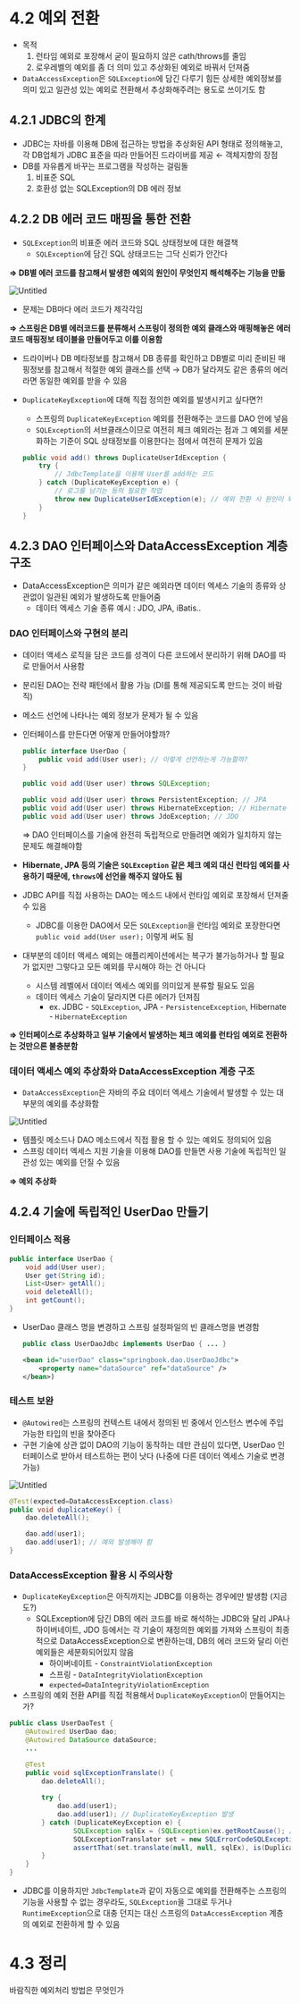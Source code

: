 # 4.2 예외 전환

- 목적
    1. 런타임 예외로 포장해서 굳이 필요하지 않은 cath/throws를 줄임
    2. 로우레벨의 예외를 좀 더 의미 있고 추상화된 예외로 바꿔서 던져줌
- `DataAccessException`은 `SQLException`에 담긴 다루기 힘든 상세한 예외정보를 의미 있고 일관성 있는 예외로 전환해서 추상화해주려는 용도로 쓰이기도 함

## 4.2.1 JDBC의 한계

- JDBC는 자바를 이용해 DB에 접근하는 방법을 추상화된 API 형태로 정의해놓고, 각 DB업체가 JDBC 표준을 따라 만들어진 드라이버를 제공 ← 객체지향의 장점
- DB를 자유롭게 바꾸는 프로그램을 작성하는 걸림돌
    1. 비표준 SQL
    2. 호환성 없는 SQLException의 DB 에러 정보

## 4.2.2 DB 에러 코드 매핑을 통한 전환

- `SQLException`의 비표준 에러 코드와 SQL 상태정보에 대한 해결책
    - `SQLException`에 담긴 SQL 상태코드는 그닥 신뢰가 안간다

**⇒ DB별 에러 코드를 참고해서 발생한 예외의 원인이 무엇인지 해석해주는 기능을 만듦**

![Untitled](../img/Chap4/Untitled%201.png)

- 문제는 DB마다 에러 코드가 제각각임

**⇒ 스프링은 DB별 에러코드를 분류해서 스프링이 정의한 예외 클래스와 매핑해놓은 에러 코드 매핑정보 테이블을 만들어두고 이를 이용함**

- 드라이버나 DB 메타정보를 참고해서 DB 종류를 확인하고 DB별로 미리 준비된 매핑정보를 참고해서 적절한 예외 클래스를 선택 → DB가 달라져도 같은 종류의 에러라면 동일한 예외를 받을 수 있음
- `DuplicateKeyException`에 대해 직접 정의한 예외를 발생시키고 싶다면?!
    - 스프링의 `DuplicateKeyException` 예외를 전환해주는 코드를 DAO 안에 넣음
    - `SQLException`의 서브클래스이므로 여전히 체크 예외라는 점과 그 예외를 세분화하는 기준이 SQL 상태정보를 이용한다는 점에서 여전히 문제가 있음

    ```java
    public void add() throws DuplicateUserIdException {
    	try {
    		// JdbcTemplate을 이용해 User를 add하는 코드
    	} catch (DuplicateKeyException e) {
    		// 로그를 남기는 등의 필요한 작업
    		throw new DuplicateUserIdException(e); // 예외 전환 시 원인이 되는 예외를 중첩하는 것이 좋다.
    	}
    }
    ```


## 4.2.3 DAO 인터페이스와 DataAccessException 계층구조

- DataAccessException은 의미가 같은 예외라면 데이터 엑세스 기술의 종류와 상관없이 일관된 예외가 발생하도록 만들어줌
    - 데이터 엑세스 기술 종류 예시 : JDO, JPA, iBatis..

### DAO 인터페이스와 구현의 분리

- 데이터 액세스 로직을 담은 코드를 성격이 다른 코드에서 분리하기 위해 DAO를 따로 만들어서 사용함
- 분리된 DAO는 전략 패턴에서 활용 가능 (DI를 통해 제공되도록 만드는 것이 바람직)
- 메소드 선언에 나타나는 예외 정보가 문제가 될 수 있음
- 인터페이스를 만든다면 어떻게 만들어야할까?

    ```java
    public interface UserDao {
    	public void add(User user); // 이렇게 선언하는게 가능할까?
    }
    ```

    ```java
    public void add(User user) throws SQLException;
    ```

    ```java
    public void add(User user) throws PersistentException; // JPA
    public void add(User user) throws HibernateException; // Hibernate
    public void add(User user) throws JdoException; // JDO
    ```

  ⇒ DAO 인터페이스를 기술에 완전히 독립적으로 만들려면 예외가 일치하지 않는 문제도 해결해야함

- **Hibernate, JPA 등의 기술은 `SQLException` 같은 체크 예외 대신 런타임 예외를 사용하기 때문에, `throws`에 선언을 해주지 않아도 됨**
- JDBC API를 직접 사용하는 DAO는 메소드 내에서 런타임 예외로 포장해서 던져줄 수 있음
    - JDBC를 이용한 DAO에서 모든 `SQLException`을 런타임 예외로 포장한다면 `public void add(User user);` 이렇게 써도 됨
- 대부분의 데이터 액세스 예외는 애플리케이션에서는 복구가 불가능하거나 할 필요가 없지만 그렇다고 모든 예외를 무시해야 하는 건 아니다
    - 시스템 레벨에서 데이터 엑세스 예외를 의미있게 분류할 필요도 있음
    - 데이터 엑세스 기술이 달라지면 다른 에러가 던져짐
        - ex. JDBC - `SQLException`, JPA - `PersistenceException`, Hibernate - `HibernateException`

**⇒ 인터페이스로 추상화하고 일부 기술에서 발생하는 체크 예외를 런타임 예외로 전환하는 것만으론 불충분함**

### 데이터 액세스 예외 추상화와 DataAccessException 계층 구조

- `DataAccessException`은 자바의 주요 데이터 엑세스 기술에서 발생할 수 있는 대부분의 예외를 추상화함

![Untitled](../img/Chap4/Untitled%202.png)

- 템플릿 메소드나 DAO 메소드에서 직접 활용 할 수 있는 예외도 정의되어 있음
- 스프링 데이터 엑세스 지원 기술을 이용해 DAO를 만들면 사용 기술에 독립적인 일관성 있는 예외를 던질 수 있음

**⇒ 예외 추상화**

## 4.2.4 기술에 독립적인 UserDao 만들기

### 인터페이스 적용

```java
public interface UserDao {
	void add(User user);
	User get(String id);
	List<User> getAll();
	void deleteAll();
	int getCount();
}
```

- UserDao 클래스 명을 변경하고 스프링 설정파일의 빈 클래스명을 변경함

    ```java
    public class UserDaoJdbc implements UserDao { ... }
    ```

    ```xml
    <bean id="userDao" class="springbook.dao.UserDaoJdbc">
    	<property name="dataSource" ref="dataSource" />
    </bean>)
    ```


### 테스트 보완

- `@Autowired`는 스프링의 컨텍스트 내에서 정의된 빈 중에서 인스턴스 변수에 주입 가능한 타입의 빈을 찾아준다
- 구현 기술에 상관 없이 DAO의 기능이 동작하는 데만 관심이 있다면, UserDao 인터페이스로 받아서 테스트하는 편이 낫다 (나중에 다른 데이터 엑세스 기술로 변경 가능)

![Untitled](../img/Chap4/Untitled%203.png)

```java
@Test(expected=DataAccessException.class)
public void duplicateKey() {
	dao.deleteAll();

	dao.add(user1);
	dao.add(user1); // 예외 발생해야 함
}
```

### DataAccessException 활용 시 주의사항

- `DuplicateKeyException`은 아직까지는 JDBC를 이용하는 경우에만 발생함 (지금도?)
    - SQLException에 담긴 DB의 에러 코드를 바로 해석하는 JDBC와 달리 JPA나 하이버네이트, JDO 등에서는 각 기술이 재정의한 예외를 가져와 스프링이 최종적으로 DataAccessException으로 변환하는데, DB의 에러 코드와 달리 이런 예외들은 세분화되어있지 않음
        - 하이버네이트 - `ConstraintViolationException`
        - 스프링 - `DataIntegrityViolationException`
        - `expected=DataIntegrityViolationException`
- 스프링의 예외 전환 API를 직접 적용해서 `DuplicateKeyException`이 만들어지는가?

```java
public class UserDaoTest {
	@Autowired UserDao dao;
	@Autowired DataSource dataSource;
	...

	@Test
	public void sqlExceptionTranslate() {
		dao.deleteAll();
		
		try {
			dao.add(user1);
			dao.add(user1); // DuplicateKeyException 발생
		} catch (DuplicateKeyException e) {
				SQLException sqlEx = (SQLException)ex.getRootCause(); // SQLException
				SQLExceptionTranslator set = new SQLErrorCodeSQLExceptionTranslator(this.dataSource);
				assertThat(set.translate(null, null, sqlEx), is(DuplicateKeyException.class));
		}
	}
}
```

- JDBC를 이용하지만 `JdbcTemplate`과 같이 자동으로 예외를 전환해주는 스프링의 기능을 사용할 수 없는 경우라도, `SQLException`을 그대로 두거나 `RuntimeException`으로 대충 던지는 대신 스프링의 `DataAccessException` 계층의 예외로 전환하게 할 수 있음

# 4.3 정리

바람직한 예외처리 방법은 무엇인가